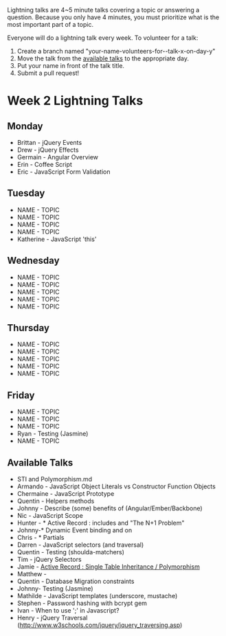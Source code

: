 Lightning talks are 4~5 minute talks covering a topic or answering a question.
Because you only have 4 minutes, you must prioritize what is the most important
part of a topic.

Everyone will do a lightning talk every week. To volunteer for a talk:

1. Create a branch named "your-name-volunteers-for--talk-x-on-day-y"
2. Move the talk from the [available talks](#availabl-talks) to the appropriate
   day.
3. Put your name in front of the talk title.
4. Submit a pull request!


# Week 2 Lightning Talks

## Monday

* Brittan - jQuery Events
* Drew - jQuery Effects
* Germain - Angular Overview
* Erin - Coffee Script
* Eric - JavaScript Form Validation

## Tuesday

* NAME - TOPIC
* NAME - TOPIC
* NAME - TOPIC
* NAME - TOPIC
* Katherine - JavaScript 'this'

## Wednesday

* NAME - TOPIC
* NAME - TOPIC
* NAME - TOPIC
* NAME - TOPIC
* NAME - TOPIC

## Thursday

* NAME - TOPIC
* NAME - TOPIC
* NAME - TOPIC
* NAME - TOPIC
* NAME - TOPIC

## Friday

* NAME - TOPIC
* NAME - TOPIC
* NAME - TOPIC
* Ryan - Testing (Jasmine)
* NAME - TOPIC


## Available Talks
* STI and Polymorphism.md
* Armando - JavaScript Object Literals vs Constructor Function Objects
* Chermaine -  JavaScript Prototype
* Quentin - Helpers methods
* Johnny - Describe (some) benefits of (Angular/Ember/Backbone)
* Nic - JavaScript Scope
* Hunter - * Active Record : includes and "The N+1 Problem"
* Johnny-* Dynamic Event binding and on
* Chris - * Partials
* Darren - JavaScript selectors (and traversal)
* Quentin - Testing (shoulda-matchers)
* Tim - jQuery Selectors
* Jamie - [Active Record : Single Table Inheritance / Polymorphism](STI_and_Polymorphism.md)
* Matthew -
* Quentin - Database Migration constraints
* Johnny- Testing (Jasmine)
* Mathilde - JavaScript templates (underscore, mustache)
* Stephen - Password hashing with bcrypt gem
* Ivan - When to use ';' in Javascript?
* Henry - jQuery Traversal (http://www.w3schools.com/jquery/jquery_traversing.asp)






